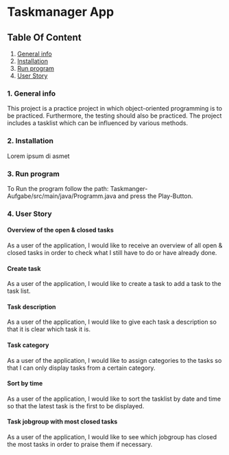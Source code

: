 # Taskmanager App

## Table Of Content
1. [General info](#general-info)
2. [Installation](#installation)
2. [Run program](#run-program)
3. [User Story](#user-story)


### 1. General info
This project is a practice project in which object-oriented programming is to be practiced. Furthermore, the testing should also be practiced.
The project includes a tasklist which can be influenced by various methods.

### 2. Installation
Lorem ipsum di asmet

### 3. Run program
To Run the program follow the path: Taskmanger-Aufgabe/src/main/java/Programm.java and press the Play-Button.

### 4. User Story
#### Overview of the open & closed tasks
As a user of the application, I would like to receive an overview of all open & closed tasks in order to check what I still have to do or have already done.

#### Create task
As a user of the application, I would like to create a task to add a task to the task list.

#### Task description
As a user of the application, I would like to give each task a description so that it is clear which task it is.

#### Task category
As a user of the application, I would like to assign categories to the tasks so that I can only display tasks from a certain category.

#### Sort by time
As a user of the application, I would like to sort the tasklist by date and time so that the latest task is the first to be displayed.

#### Task jobgroup with most closed tasks
As a user of the application, I would like to see which jobgroup has closed the most tasks in order to praise them if necessary.
